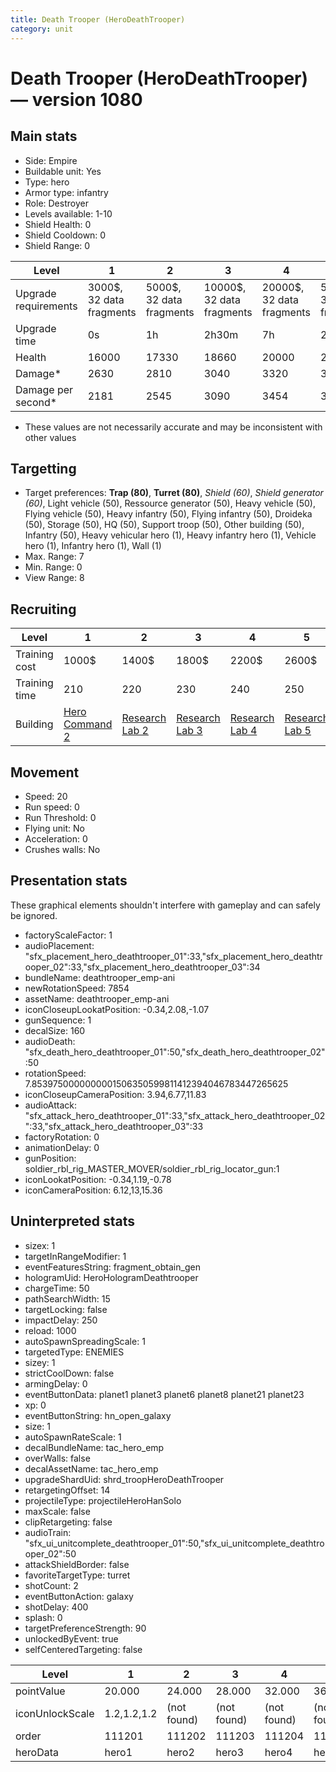 ```yaml
---
title: Death Trooper (HeroDeathTrooper)
category: unit
---
```


# Death Trooper (HeroDeathTrooper) — version 1080

## Main stats

  * Side: Empire
  * Buildable unit: Yes
  * Type: hero
  * Armor type: infantry
  * Role: Destroyer
  * Levels available: 1-10
  * Shield Health: 0
  * Shield Cooldown: 0
  * Shield Range: 0

|Level               |1                       |2                       |3                        |4                        |5                        |6                         |7                         |8                         |9                          |10                         |
|--------------------|------------------------|------------------------|-------------------------|-------------------------|-------------------------|--------------------------|--------------------------|--------------------------|---------------------------|---------------------------|
|Upgrade requirements|3000$, 32 data fragments|5000$, 32 data fragments|10000$, 32 data fragments|20000$, 32 data fragments|50000$, 32 data fragments|135000$, 32 data fragments|225000$, 32 data fragments|450000$, 32 data fragments|1500000$, 32 data fragments|2500000$, 32 data fragments|
|Upgrade time        |0s                      |1h                      |2h30m                    |7h                       |20h                      |2d12h                     |4d                        |6d                        |1w1d                       |1w5d                       |
|Health              |16000                   |17330                   |18660                    |20000                    |21330                    |22660                     |24000                     |25330                     |27330                      |30000                      |
|Damage*             |2630                    |2810                    |3040                     |3320                     |3590                     |3830                      |4010                      |4190                      |4520                       |4980                       |
|Damage per second*  |2181                    |2545                    |3090                     |3454                     |3818                     |4363                      |4909                      |5272                      |5636                       |6545                       |

* These values are not necessarily accurate and may be inconsistent with other values

## Targetting

  * Target preferences: **Trap (80)**, **Turret (80)**, _Shield (60)_, _Shield generator (60)_, Light vehicle (50), Ressource generator (50), Heavy vehicle (50), Flying vehicle (50), Heavy infantry (50), Flying infantry (50), Droideka (50), Storage (50), HQ (50), Support troop (50), Other building (50), Infantry (50), Heavy vehicular hero (1), Heavy infantry hero (1), Vehicle hero (1), Infantry hero (1), Wall (1)
  * Max. Range: 7
  * Min. Range: 0
  * View Range: 8

## Recruiting

|Level        |1                                           |2                                      |3                                      |4                                      |5                                      |6                                      |7                                      |8                                      |9                                      |10                                      |
|-------------|--------------------------------------------|---------------------------------------|---------------------------------------|---------------------------------------|---------------------------------------|---------------------------------------|---------------------------------------|---------------------------------------|---------------------------------------|----------------------------------------|
|Training cost|1000$                                       |1400$                                  |1800$                                  |2200$                                  |2600$                                  |3000$                                  |3400$                                  |4000$                                  |4200$                                  |4600$                                   |
|Training time|210                                         |220                                    |230                                    |240                                    |250                                    |260                                    |270                                    |560                                    |580                                    |600                                     |
|Building     |[Hero Command 2](empireTacticalCommand.html)|[Research Lab 2](empireOffenseLab.html)|[Research Lab 3](empireOffenseLab.html)|[Research Lab 4](empireOffenseLab.html)|[Research Lab 5](empireOffenseLab.html)|[Research Lab 6](empireOffenseLab.html)|[Research Lab 7](empireOffenseLab.html)|[Research Lab 8](empireOffenseLab.html)|[Research Lab 9](empireOffenseLab.html)|[Research Lab 10](empireOffenseLab.html)|

## Movement

  * Speed: 20
  * Run speed: 0
  * Run Threshold: 0
  * Flying unit: No
  * Acceleration: 0
  * Crushes walls: No

## Presentation stats

These graphical elements shouldn't interfere with gameplay and can safely be ignored.

  * factoryScaleFactor: 1
  * audioPlacement: "sfx_placement_hero_deathtrooper_01":33,"sfx_placement_hero_deathtrooper_02":33,"sfx_placement_hero_deathtrooper_03":34
  * bundleName: deathtrooper_emp-ani
  * newRotationSpeed: 7854
  * assetName: deathtrooper_emp-ani
  * iconCloseupLookatPosition: -0.34,2.08,-1.07
  * gunSequence: 1
  * decalSize: 160
  * audioDeath: "sfx_death_hero_deathtrooper_01":50,"sfx_death_hero_deathtrooper_02":50
  * rotationSpeed: 7.8539750000000001506350599811412394046783447265625
  * iconCloseupCameraPosition: 3.94,6.77,11.83
  * audioAttack: "sfx_attack_hero_deathtrooper_01":33,"sfx_attack_hero_deathtrooper_02":33,"sfx_attack_hero_deathtrooper_03":33
  * factoryRotation: 0
  * animationDelay: 0
  * gunPosition: soldier_rbl_rig_MASTER_MOVER/soldier_rbl_rig_locator_gun:1
  * iconLookatPosition: -0.34,1.19,-0.78
  * iconCameraPosition: 6.12,13,15.36

## Uninterpreted stats

  * sizex: 1
  * targetInRangeModifier: 1
  * eventFeaturesString: fragment_obtain_gen
  * hologramUid: HeroHologramDeathtrooper
  * chargeTime: 50
  * pathSearchWidth: 15
  * targetLocking: false
  * impactDelay: 250
  * reload: 1000
  * autoSpawnSpreadingScale: 1
  * targetedType: ENEMIES
  * sizey: 1
  * strictCoolDown: false
  * armingDelay: 0
  * eventButtonData: planet1 planet3 planet6 planet8 planet21 planet23
  * xp: 0
  * eventButtonString: hn_open_galaxy
  * size: 1
  * autoSpawnRateScale: 1
  * decalBundleName: tac_hero_emp
  * overWalls: false
  * decalAssetName: tac_hero_emp
  * upgradeShardUid: shrd_troopHeroDeathTrooper
  * retargetingOffset: 14
  * projectileType: projectileHeroHanSolo
  * maxScale: false
  * clipRetargeting: false
  * audioTrain: "sfx_ui_unitcomplete_deathtrooper_01":50,"sfx_ui_unitcomplete_deathtrooper_02":50
  * attackShieldBorder: false
  * favoriteTargetType: turret
  * shotCount: 2
  * eventButtonAction: galaxy
  * shotDelay: 400
  * splash: 0
  * targetPreferenceStrength: 90
  * unlockedByEvent: true
  * selfCenteredTargeting: false

|Level          |1          |2          |3          |4          |5          |6          |7          |8          |9          |10         |
|---------------|-----------|-----------|-----------|-----------|-----------|-----------|-----------|-----------|-----------|-----------|
|pointValue     |20.000     |24.000     |28.000     |32.000     |36.000     |40.000     |44.000     |48.000     |52.000     |60.000     |
|iconUnlockScale|1.2,1.2,1.2|(not found)|(not found)|(not found)|(not found)|(not found)|(not found)|(not found)|(not found)|(not found)|
|order          |111201     |111202     |111203     |111204     |111205     |111206     |111207     |111208     |111209     |111210     |
|heroData       |hero1      |hero2      |hero3      |hero4      |hero5      |hero6      |hero7      |hero8      |hero9      |hero10     |

